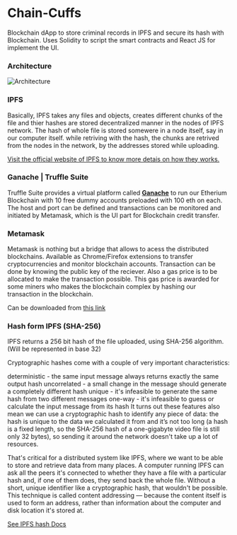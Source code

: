 # Chain-Cuffs
Blockchain dApp to store criminal records in IPFS and secure its hash with Blockchain.
Uses Solidity to script the smart contracts and React JS for implement the UI.

### **Architecture**
![Architecture](https://drive.google.com/open?id=1aNIDpOBhU6BZ0EUTl7BNSkRI63uSW42L)

### **IPFS**
Basically, IPFS takes any files and objects, creates different chunks of the file and thier hashes are stored
decentralized manner in the nodes of IPFS network. The hash of whole file is stored somewere in a node itself, say in our computer itself.
while retriving with the hash, the chunks are retrived from the nodes in the network, by the addresses stored while uploading.

[Visit the official website of IPFS to know more detais on how they works.](https://ipfs.io)

### **Ganache | Truffle Suite**
Truffle Suite provides a virtual platform called [**Ganache**](https://www.trufflesuite.com/ganache) to run our Etherium Blockchain with 10 free dummy accounts preloaded with 100 eth on each. 
The host and port can be defined and transactions can be monitored and initiated by Metamask, which is the UI part for Blockchain credit transfer.

### **Metamask**
Metamask is nothing but a bridge that allows to acess the distributed blockchains. Available as Chrome/Firefox extensions to transfer cryptocurrencies and monitor blockchain accounts. Transaction can be done by knowing the public  key of the reciever. Also a gas price is to be allocated to make the transaction possible. This gas price is awarded for some miners who makes the blockchain complex by hashing our transaction in the blockchain.

Can be downloaded from [this link](https://metamask.io)

### **Hash form IPFS (SHA-256)**
IPFS returns a 256 bit hash of the file uploaded, using SHA-256 algorithm. (Will be represented in base 32)

Cryptographic hashes come with a couple of very important characteristics:

deterministic - the same input message always returns exactly the same output hash
uncorrelated - a small change in the message should generate a completely different hash
unique - it's infeasible to generate the same hash from two different messages
one-way - it's infeasible to guess or calculate the input message from its hash
It turns out these features also mean we can use a cryptographic hash to identify any piece of data: the hash is unique to the data we calculated it from and it’s not too long (a hash is a fixed length, so the SHA-256 hash of a one-gigabyte video file is still only 32 bytes), so sending it around the network doesn't take up a lot of resources.

That's critical for a distributed system like IPFS, where we want to be able to store and retrieve data from many places. A computer running IPFS can ask all the peers it's connected to whether they have a file with a particular hash and, if one of them does, they send back the whole file. Without a short, unique identifier like a cryptographic hash, that wouldn't be possible. This technique is called content addressing — because the content itself is used to form an address, rather than information about the computer and disk location it's stored at.

[See IPFS hash Docs](https://docs.ipfs.io/guides/concepts/hashes/)
